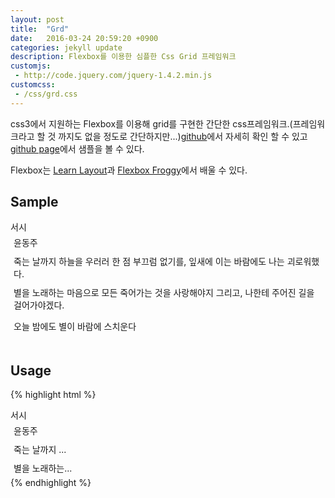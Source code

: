 ```yaml
---
layout: post
title:  "Grd"
date:   2016-03-24 20:59:20 +0900
categories: jekyll update
description: Flexbox를 이용한 심플한 Css Grid 프레임워크
customjs:
 - http://code.jquery.com/jquery-1.4.2.min.js
customcss:
 - /css/grd.css
---
```

<style type="text/css">
  .Cell {
    padding: 5px;
  }
</style>

css3에서 지원하는 Flexbox를 이용해 grid를 구현한 간단한 css프레임워크.(프레임워크라고 할 것 까지도 없을 정도로 간단하지만...)[github][grd-github]에서 자세히 확인 할 수 있고 [github page][grd-github-io]에서 샘플을 볼 수 있다.

Flexbox는 [Learn Layout][learnlayout]과 [Flexbox Froggy][flex-froggy]에서 배울 수 있다.

## Sample
<div class="Grid -center">
  서시
</div>
<div class="Grid -right">
  <div class="Cell -3of12">
    윤동주
  </div>
</div>
<div class="Grid">
  <div class="Cell -3of12">
죽는 날까지 하늘을 우러러
한 점 부끄럼 없기를,
잎새에 이는 바람에도
나는 괴로워했다.
  </div>
  <div class="Cell -9of12">
별을 노래하는 마음으로
모든 죽어가는 것을 사랑해야지
그리고, 나한테 주어진 길을 걸어가야겠다.

오늘 밤에도 별이 바람에 스치운다

  </div>
</div>

## Usage
{% highlight html %}
<div class="Grid -center">
  서시
</div>
<div class="Grid -right">
  <div class="Cell -3of12">
    윤동주
  </div>
</div>
<div class="Grid">
  <div class="Cell -3of12">죽는 날까지 ...</div>
  <div class="Cell -9of12">별을 노래하는...</div>
</div>
{% endhighlight %}

[grd-github]: https://github.com/1000ch/grd
[grd-github-io]: http://1000ch.github.io/grd
[learnlayout]: http://ko.learnlayout.com/flexbox.html
[flex-froggy]: http://flexboxfroggy.com/#ko

